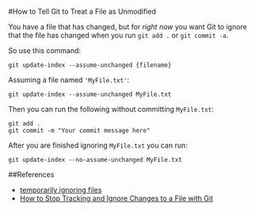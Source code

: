 #How to Tell Git to Treat a File as Unmodified

You have a file that has changed, but for _right now_ you want Git to ignore that the file has changed when you run `git add .` or `git commit -a`. 

So use this command: 

    git update-index --assume-unchanged {filename}
    
Assuming a file named `'MyFile.txt'`:

    git update-index --assume-unchanged MyFile.txt
    
Then you can run the following without committing `MyFile.txt`:

	git add .
	git commit -m "Your commit message here"
	
After you are finished ignoring `MyFile.txt` you can run:

	git update-index --no-assume-unchanged MyFile.txt
    
##References

- [temporarily ignoring files](http://gitready.com/intermediate/2009/02/18/temporarily-ignoring-files.html)    
- [How to Stop Tracking and Ignore Changes to a File with Git](0150-how-to-stop-tracking-and-ignore-changes-to-a-file-with-git.md)
